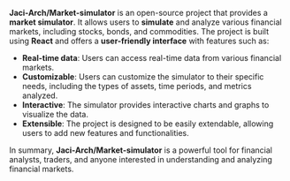 **Jaci-Arch/Market-simulator** is an open-source project that provides a **market simulator**. It allows users to **simulate** and analyze various financial markets, including stocks, bonds, and commodities. The project is built using **React** and offers a **user-friendly interface** with features such as:

* **Real-time data**: Users can access real-time data from various financial markets.
* **Customizable**: Users can customize the simulator to their specific needs, including the types of assets, time periods, and metrics analyzed.
* **Interactive**: The simulator provides interactive charts and graphs to visualize the data.
* **Extensible**: The project is designed to be easily extendable, allowing users to add new features and functionalities. 

In summary, **Jaci-Arch/Market-simulator** is a powerful tool for financial analysts, traders, and anyone interested in understanding and analyzing financial markets.
